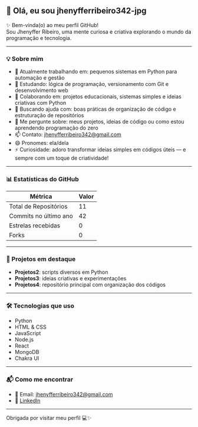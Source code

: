 ## 👋 Olá, eu sou jhenyfferribeiro342-jpg

✨ Bem-vinda(o) ao meu perfil GitHub!  
Sou Jhenyffer Ribeiro, uma mente curiosa e criativa explorando o mundo da programação e tecnologia.

---

### 💡 Sobre mim

- 🔭 Atualmente trabalhando em: pequenos sistemas em Python para automação e gestão  
- 🌱 Estudando: lógica de programação, versionamento com Git e desenvolvimento web  
- 👯 Colaborando em: projetos educacionais, sistemas simples e ideias criativas com Python  
- 🤝 Buscando ajuda com: boas práticas de organização de código e estruturação de repositórios  
- 💬 Me pergunte sobre: meus projetos, ideias de código ou como estou aprendendo programação do zero  
- 📫 Contato: jhenyfferribeiro342@gmail.com  
- 😄 Pronomes: ela/dela  
- ⚡ Curiosidade: adoro transformar ideias simples em códigos úteis — e sempre com um toque de criatividade!

---

### 📊 Estatísticas do GitHub

| Métrica                  | Valor |
|--------------------------|-------|
| Total de Repositórios    | 11    |
| Commits no último ano    | 42    |
| Estrelas recebidas       | 0     |
| Forks                    | 0     |

---

### 🧠 Projetos em destaque

- **Projetos2**: scripts diversos em Python  
- **Projetos3**: ideias criativas e experimentações  
- **Projetos4**: repositório principal com organização dos códigos

---

### 🛠️ Tecnologias que uso

- Python  
- HTML & CSS  
- JavaScript  
- Node.js  
- React  
- MongoDB  
- Chakra UI  

---

### 📬 Como me encontrar

- 📧 Email: jhenyfferribeiro342@gmail.com  
- 🔗 [LinkedIn](https://www.linkedin.com/in/jhenyffer-ribeiro-14b3b1341)

---

Obrigada por visitar meu perfil 💻✨
